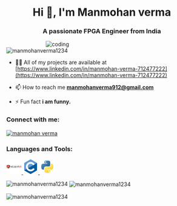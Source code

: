 
<h1 align="center">Hi 👋, I'm Manmohan verma</h1>
<h3 align="center">A passionate FPGA Engineer from India</h3>
<img align="right"alt="coding"width="400"src="https://www.bing.com/th/id/OGC.ba6d7d37fa1e4ca966ac7328bf43b96c?pid=1.7&rurl=https%3a%2f%2fmedia1.tenor.com%2fimages%2fba6d7d37fa1e4ca966ac7328bf43b96c%2ftenor.gif%3fitemid%3d18657810&ehk=DmXE8Yduzl91Dm6wYvTySRQQL2nfJTveMexBE%2bI3wUI%3d">

<p align="left"> <img src="https://komarev.com/ghpvc/?username=manmohanverma1234&label=Profile%20views&color=0e75b6&style=flat" alt="manmohanverma1234" /> </p>

- 👨‍💻 All of my projects are available at [https://www.linkedin.com/in/manmohan-verma-712477222](https://www.linkedin.com/in/manmohan-verma-712477222)

- 📫 How to reach me **manmohanverma912@gmail.com**

- ⚡ Fun fact **i am funny.**

<h3 align="left">Connect with me:</h3>
<p align="left">
<a href="https://linkedin.com/in/manmohan verma" target="blank"><img align="center" src="https://raw.githubusercontent.com/rahuldkjain/github-profile-readme-generator/master/src/images/icons/Social/linked-in-alt.svg" alt="manmohan verma" height="30" width="40" /></a>
</p>

<h3 align="left">Languages and Tools:</h3>
<p align="left"> <a href="https://angular.io" target="_blank" rel="noreferrer"> <img src="https://raw.githubusercontent.com/devicons/devicon/master/icons/angularjs/angularjs-original-wordmark.svg" alt="angularjs" width="40" height="40"/> </a> <a href="https://www.cprogramming.com/" target="_blank" rel="noreferrer"> <img src="https://raw.githubusercontent.com/devicons/devicon/master/icons/c/c-original.svg" alt="c" width="40" height="40"/> </a> <a href="https://www.python.org" target="_blank" rel="noreferrer"> <img src="https://raw.githubusercontent.com/devicons/devicon/master/icons/python/python-original.svg" alt="python" width="40" height="40"/> </a> </p>

<p><img align="left" src="https://github-readme-stats.vercel.app/api/top-langs?username=manmohanverma1234&show_icons=true&locale=en&layout=compact" alt="manmohanverma1234" /></p>

<p>&nbsp;<img align="center" src="https://github-readme-stats.vercel.app/api?username=manmohanverma1234&show_icons=true&locale=en" alt="manmohanverma1234" /></p>

<p><img align="center" src="https://github-readme-streak-stats.herokuapp.com/?user=manmohanverma1234&" alt="manmohanverma1234" /></p>
